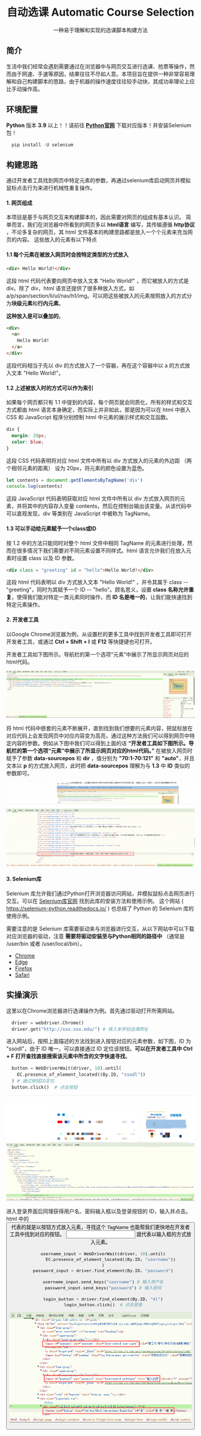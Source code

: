 <div align = 'center'>
<h1>自动选课 Automatic Course Selection</h1>
一种易于理解和实现的选课脚本构建方法
</div>

## 简介
生活中我们经常会遇到需要通过在浏览器中与网页交互进行选课、抢票等操作，然而由于网速、手速等原因，结果往往不尽如人意。本项目旨在提供一种非常容易理解和自己构建脚本的思路，由于机器的操作速度往往较手动快，其成功率理论上应比手动操作高。

## 环境配置
**Python** 版本 **3.9** 以上！！请前往 **[Python官网](https://www.python.org/downloads/)** 下载对应版本！并安装Selenium包！
```python
  pip install -U selenium
```

## 构建思路

通过开发者工具找到网页中特定元素的参数，再通过selenium库启动网页并模拟鼠标点击行为来进行机械性重复操作。

#### 1. 网页组成

本项目是基于与网页交互来构建脚本的，因此需要对网页的组成有基本认识。
简单而言，我们在浏览器中所看到的网页多以 **html语言** 编写，其传输遵循 **http协议** ，不论多复杂的网页，其 html 文件基本的构建思路都是放入一个个元素来充当网页的内容。
这些放入的元素有以下特点

#### 1.1 每个元素在被放入网页时会按特定类型的方式放入

```html
<div> Hello World!</div>
```
这段 html 代码代表要向网页中放入文本 "Hello World!" ，而它被放入的方式是 div。除了 div，html 语言还提供了很多种放入方式，如 a/p/span/section/li/ul/nav/h1/img。可以把这些被放入的元素按照放入的方式分为**块级元素**和**行内元素**。

**这种放入是可以叠加的**。
```html
<div>
  <a>
    Hello World!
  </a>
</div>
```
这段代码相当于先以 div 的方式放入了一个容器，再在这个容器中以 a 的方式放入文本 "Hello World!"。

#### 1.2 上述被放入时的方式可以作为索引

如果每个网页都只有 1.1 中提到的内容，每个网页就会同质化，所有的样式和交互方式都由 html 语言本身确定，而实际上并非如此，那是因为可以在 html 中嵌入 CSS 和 JavaScript 程序分别控制 html 中元素的展示样式和交互函数。
```css
div {
  margin: 20px;
  color: blue;
}
```
这段 CSS 代码表明将对应 html 文件中所有以 div 方式放入的元素的外边距 （两个相邻元素的距离） 设为 20px，将元素的颜色设置为蓝色。

```javascript
let contents = document.getElementsByTagName('div')
console.log(contents)
```
这段 JavaScript 代码表明获取对应 html 文件中所有以 div 方式放入网页的元素，并将其中的内容存入变量 contents，然后在控制台输出该变量。从该代码中可以直观发现，div 等类别在 JavaScript 中被称为 TagName。

#### 1.3 可以手动给元素赋予一个class或ID

按 1.2 中的方法只能同时对整个 html 文件中相同 TagName 的元素进行处理，然而在很多情况下我们需要对不同元素设置不同样式。html 语言允许我们在放入元素时设置 class 以及 ID 参数。

```html
<div class = "greeting" id = "hello">Hello World!</div>
```
这段 html 代码表明以 div 方式放入文本 "Hello World!" ，并令其属于 class -- "greeting"，同时为其赋予一个 ID -- "hello"。顾名思义，设置 **class 名称允许重复**，使得我们能对特定一类元素同时操作，而 **ID 名是唯一的**，让我们能快速找到特定元素操作。

#### 2. 开发者工具

以Google Chrome浏览器为例，从设置栏的更多工具中找到开发者工具即可打开开发者工具，或通过 **Ctrl + Shift + I** 或 **F12** 等快捷键也可打开。

开发者工具如下图所示。导航栏的第一个选项“元素”中展示了所显示网页对应的html代码。

![image](https://github.com/HalleyLab/Select_course/blob/main/figures/fig1.png)

将 html 代码中嵌套的元素不断展开，直到找到我们想要的元素内容，把鼠标放在对应代码上会发现网页中对应内容变为高亮，通过这种方法我们可以得到网页中特定内容的参数。例如从下图中我们可以得到上面的话 **“开发者工具如下图所示。导航栏的第一个选项“元素”中展示了所显示网页对应的html代码。”** 在被放入网页时赋予了参数 **data-sourcepos** 和 **dir** ，值分别为 **"70:1-70:121"** 和 **"auto"**，并且文本以 **p** 的方式放入网页，此时把 **data-sourcepos** 理解为与 **1.3** 中 **ID** 类似的参数即可。

![image](https://github.com/HalleyLab/Select_course/blob/main/figures/fig2.png)

#### 3. Selenium库

Selenium 库允许我们通过Python打开浏览器访问网站，并模拟鼠标点击网页进行交互。可以在 [Selenium库官网](https://pypi.org/project/selenium/) 找到此库的安装方法和使用示例。 这个网站 ( https://selenium-python.readthedocs.io/ ) 也总结了 Python 的 Selenium 库的使用示例。

需要注意的是 Selenium 库需要驱动来与浏览器进行交互，从以下网站中可以下载对应浏览器的驱动，注意 **需要将驱动安装至与Python相同的路径中** （通常是 /user/bin 或者 /user/local/bin）。

* [Chrome](https://chromedriver.chromium.org/downloads)
* [Edge](https://developer.microsoft.com/en-us/microsoft-edge/tools/webdriver/)
* [Firefox](https://github.com/mozilla/geckodriver/releases)
* [Safari](https://webkit.org/blog/6900/webdriver-support-in-safari-10/)

## 实操演示

这里以在Chrome浏览器进行选课操作为例。首先通过驱动打开所需网站。
```python
  driver = webdriver.Chrome()
  driver.get("http://xxx.xxx.edu/") # 填入本学校选课网址
```
进入网站后，按照上面描述的方法找到进入按钮对应的元素参数，如下图，ID 为 "ssodl"，由于 ID 唯一，可以直接通过 ID 定位该按钮。**可以在开发者工具中 Ctrl + F 打开查找直接搜索该元素中所含的文字快速寻找**。

```python
  button = WebDriverWait(driver, 10).until(
    EC.presence_of_element_located((By.ID, "ssodl"))  
  ) # 通过按钮ID定位
  button.click()  # 点击按钮
```
![image](https://github.com/HalleyLab/Select_course/blob/main/figures/fig3.png)

进入登录界面后同理获得用户名、密码输入框以及登录按钮的 ID，输入并点击。 html 中的 <button> 代表的就是以按钮方式放入元素，寻找这个 TagName 也能帮我们更快地在开发者工具中找到对应的按钮。 <input> 就代表以输入框的方式放入元素。
```python
  username_input = WebDriverWait(driver, 10).until(
        EC.presence_of_element_located((By.ID, "username"))
  )
  password_input = driver.find_element(By.ID, "password")

  username_input.send_keys("username") # 输入用户名
  password_input.send_keys("password") # 输入密码

  login_button = driver.find_element(By.ID, "dl")
  login_button.click()  # 点击登录
```

![image](https://github.com/HalleyLab/Select_course/blob/main/figures/fig4.png)


